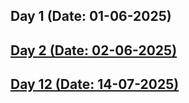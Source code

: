 ## Day 1 (Date: 01-06-2025)
## [Day 2 (Date: 02-06-2025)](./Assignments/Day_2.md)

## [Day 12 (Date: 14-07-2025)](./Assignments/day12JsLooping.md)